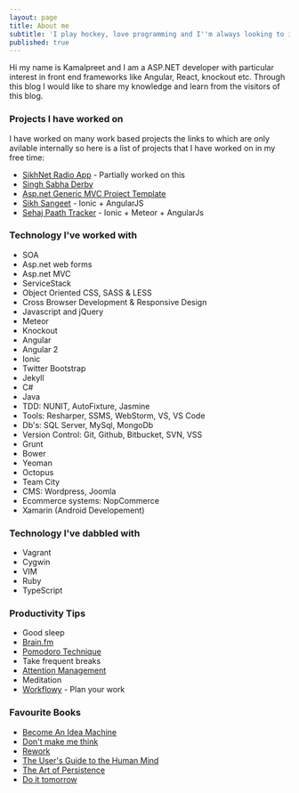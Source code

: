 ```yaml
---
layout: page
title: About me
subtitle: 'I play hockey, love programming and I''m always looking to improve'
published: true
---
```


Hi my name is Kamalpreet and I am a ASP.NET developer with particular interest in front end frameworks like Angular, React, knockout etc. Through this blog I would like to share my knowledge and learn from the visitors of this blog.

[//]: <> (Currently I'm looking into Angular 2, ASP.NET Core & ASP.NET Web API and I have a keen interest in cross browser developement.)

[//]: <> (### Side Personal Projects Currently working on)

### Projects I have worked on

I have worked on many work based projects the links to which are only avilable internally so here is a list of projects that I have worked on in my free time:

- [SikhNet Radio App](https://itunes.apple.com/app/gurbani-media-center/id487763229) - Partially worked on this
- [Singh Sabha Derby](http://www.sgssderby.co.uk)
- [Asp.net Generic MVC Project Template](https://github.com/kmlprtsng/MvcGenericProjectTemplate)
- [Sikh Sangeet](https://play.google.com/store/apps/details?id=sikhsangeet.app&hl=en) - Ionic + AngularJS
- [Sehaj Paath Tracker](https://github.com/kmlprtsng/SehajPaathTracker) - Ionic + Meteor + AngularJs

### Technology I've worked with
- SOA
- Asp.net web forms 
- Asp.net MVC
- ServiceStack
- Object Oriented CSS, SASS & LESS
- Cross Browser Development & Responsive Design
- Javascript and jQuery
- Meteor
- Knockout
- Angular
- Angular 2
- Ionic
- Twitter Bootstrap
- Jekyll
- C#
- Java
- TDD: NUNIT, AutoFixture, Jasmine
- Tools: Resharper, SSMS, WebStorm, VS, VS Code
- Db's: SQL Server, MySql, MongoDb
- Version Control: Git, Github, Bitbucket, SVN, VSS
- Grunt
- Bower
- Yeoman
- Octopus
- Team City
- CMS: Wordpress, Joomla
- Ecommerce systems: NopCommerce
- Xamarin (Android Developement)

### Technology I've dabbled with
- Vagrant
- Cygwin
- VIM
- Ruby
- TypeScript

### Productivity Tips
- Good sleep
- [Brain.fm](https://www.brain.fm/)
- [Pomodoro Technique](https://en.wikipedia.org/wiki/Pomodoro_Technique)
- Take frequent breaks
- [Attention Management](http://regainyourtime.com/productivity-time-management-training/attention-management/)
- Meditation
- [Workflowy](https://workflowy.com/invite/18672437.lnx) - Plan your work

### Favourite Books
- [Become An Idea Machine](http://www.amazon.co.uk/Become-An-Idea-Machine-Currency-ebook/dp/B00S1PRTL4)
- [Don't make me think](http://www.amazon.co.uk/Dont-Make-Me-Think-Usability/dp/0321344758)
- [Rework](http://www.amazon.co.uk/Rework/dp/B003BKOYOY/ref=sr_1_1?s=digital-text&ie=UTF8&qid=1449662300&sr=1-1&keywords=rework)
- [The User's Guide to the Human Mind](http://www.amazon.co.uk/gp/product/1608820521?psc=1&redirect=true&ref_=oh_aui_detailpage_o05_s00)
- [The Art of Persistence](http://www.amazon.co.uk/Art-Persistence-Quitting-Objects-Success-ebook/dp/B00UFGN128/ref=asap_bc?ie=UTF8)
- [Do it tomorrow](http://www.amazon.co.uk/Tomorrow-Other-Secrets-Time-Management/dp/0340909129)
